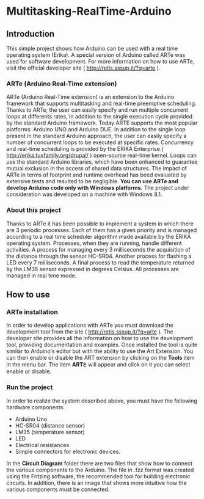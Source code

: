 # Multitasking-RealTime-Arduino
## Introduction 
This simple project shows how Arduino can be used with a real time operating system (Erika). A special version of Arduino called ARTe was used for software development. For more information on how to use ARTe, visit the official developer site ( http://retis.sssup.it/?q=arte ). 

### ARTe (Arduino Real-Time extension)
ARTe (Arduino Real-Time extension) is an extension to the Arduino framework that supports multitasking and real-time preemptive scheduling. Thanks to ARTe, the user can easily specify and run multiple concurrent loops at differents rates, in addition to the single execution cycle provided by the standard Arduino framework. Today ARTE supports the most popular platforms: Arduino UNO and Arduino DUE. In addition to the single loop present in the standard Arduino approach, the user can easily specify a number of concurrent loops to be executed at specific rates. Concurrency and real-time scheduling is provided by the ERIKA Enterprise ( http://erika.tuxfamily.org/drupal/ ) open-source real-time kernel. Loops can use the standard Arduino libraries, which have been enhanced to guarantee mutual exclusion in the access of shared data structures. The impact of ARTe in terms of footprint and runtime overhead has beed evaluated by extensive tests and resulted to be negligible.
**You can use ARTe and develop Arduino code only with Windows platforms.** The project under consideration was developed on a machine with Windows 8.1.

### About this project
Thanks to ARTe it has been possible to implement a system in which there are 3 periodic processes. Each of them has a given priority and is managed according to a real time scheduler algorithm made available by the ERIKA operating system.
Processes, when they are running, handle different activities. A process for managing every 3 milliseconds the acquisition of the distance through the sensor HC-SR04. Another process for flashing a LED every 7 milliseconds. A final process to read the temperature returned by the LM35 sensor expressed in degrees Celsius. All processes are managed in real time mode.

## How to use
### ARTe installation
In order to develop applications with ARTe you must download the development tool from the site ( http://retis.sssup.it/?q=arte ). The developer site provides all the information on how to use the development tool, providing documentation and examples.
Once installed the tool is quite similar to Arduino's editor but with the ability to use the Art Extension.
You can then enable or disable the ART extension by clicking on the **Tools** item in the menu bar. The item **ARTℇ** will appear and click on it you can select enable or disable.

### Run the project
In order to realize the system described above, you must have the following hardware components:

* Arduino Uno
* HC-SR04 (distance sensor)
* LM35 (temperature sensor)
* LED
* Electrical resistances
* Simple connectors for electronic devices.

In the **Circuit Diagram** folder there are two files that show how to connect the various components to the Arduino. The     file in .fzz format was created using the Fritzing software, the recommended tool for building electronic circuits. In         addition, there is an image that shows more intuitive how the various components must be connected.

